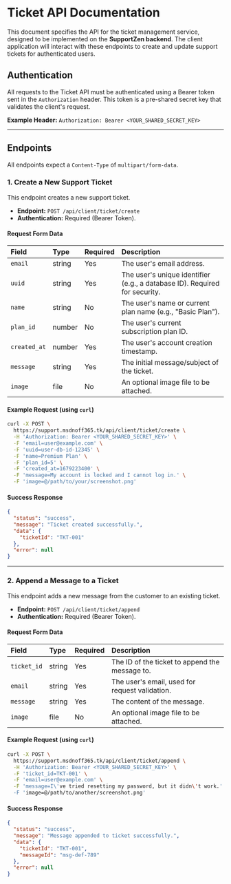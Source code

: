 # Ticket API Documentation

This document specifies the API for the ticket management service, designed to be implemented on the **SupportZen backend**. The client application will interact with these endpoints to create and update support tickets for authenticated users.

## Authentication

All requests to the Ticket API must be authenticated using a Bearer token sent in the `Authorization` header. This token is a pre-shared secret key that validates the client's request.

**Example Header:**
`Authorization: Bearer <YOUR_SHARED_SECRET_KEY>`

---

## Endpoints

All endpoints expect a `Content-Type` of `multipart/form-data`.

### 1. Create a New Support Ticket

This endpoint creates a new support ticket.

-   **Endpoint:** `POST /api/client/ticket/create`
-   **Authentication:** Required (Bearer Token).

#### Request Form Data
| Field | Type | Required | Description |
| :--- | :--- | :--- | :--- |
| `email` | string | Yes | The user's email address. |
| `uuid` | string | Yes | The user's unique identifier (e.g., a database ID). Required for security. |
| `name` | string | No | The user's name or current plan name (e.g., "Basic Plan"). |
| `plan_id` | number | No | The user's current subscription plan ID. |
| `created_at` | number | Yes | The user's account creation timestamp. |
| `message` | string | Yes | The initial message/subject of the ticket. |
| `image` | file | No | An optional image file to be attached. |

#### Example Request (using `curl`)

```bash
curl -X POST \
  https://support.msdnoff365.tk/api/client/ticket/create \
  -H 'Authorization: Bearer <YOUR_SHARED_SECRET_KEY>' \
  -F 'email=user@example.com' \
  -F 'uuid=user-db-id-12345' \
  -F 'name=Premium Plan' \
  -F 'plan_id=5' \
  -F 'created_at=1679223400' \
  -F 'message=My account is locked and I cannot log in.' \
  -F 'image=@/path/to/your/screenshot.png'
```

#### Success Response

```json
{
  "status": "success",
  "message": "Ticket created successfully.",
  "data": {
    "ticketId": "TKT-001"
  },
  "error": null
}
```

---

### 2. Append a Message to a Ticket

This endpoint adds a new message from the customer to an existing ticket.

-   **Endpoint:** `POST /api/client/ticket/append`
-   **Authentication:** Required (Bearer Token).

#### Request Form Data

| Field | Type | Required | Description |
| :--- | :--- | :--- | :--- |
| `ticket_id` | string | Yes | The ID of the ticket to append the message to. |
| `email` | string | Yes | The user's email, used for request validation. |
| `message` | string | Yes | The content of the message. |
| `image`| file | No | An optional image file to be attached. |

#### Example Request (using `curl`)

```bash
curl -X POST \
  https://support.msdnoff365.tk/api/client/ticket/append \
  -H 'Authorization: Bearer <YOUR_SHARED_SECRET_KEY>' \
  -F 'ticket_id=TKT-001' \
  -F 'email=user@example.com' \
  -F 'message=I\'ve tried resetting my password, but it didn\'t work.' \
  -F 'image=@/path/to/another/screenshot.png'
```

#### Success Response

```json
{
  "status": "success",
  "message": "Message appended to ticket successfully.",
  "data": {
    "ticketId": "TKT-001",
    "messageId": "msg-def-789"
  },
  "error": null
}
```
